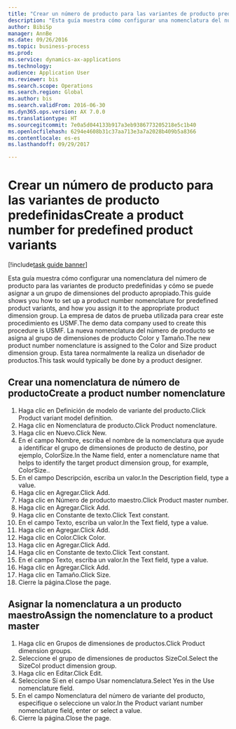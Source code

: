 ```yaml
--- 
title: "Crear un número de producto para las variantes de producto predefinidas"
description: "Esta guía muestra cómo configurar una nomenclatura del número de producto para las variantes de producto predefinidas y cómo se puede asignar a un grupo de dimensiones del producto apropiado."
author: BibiSp
manager: AnnBe
ms.date: 09/26/2016
ms.topic: business-process
ms.prod: 
ms.service: dynamics-ax-applications
ms.technology: 
audience: Application User
ms.reviewer: bis
ms.search.scope: Operations
ms.search.region: Global
ms.author: bis
ms.search.validFrom: 2016-06-30
ms.dyn365.ops.version: AX 7.0.0
ms.translationtype: HT
ms.sourcegitcommit: 7e0a5d044133b917a3eb9386773205218e5c1b40
ms.openlocfilehash: 6294e4608b31c37aa713e3a7a2028b409b5a8366
ms.contentlocale: es-es
ms.lasthandoff: 09/29/2017

---
```

# <a name="create-a-product-number-for-predefined-product-variants"></a><span data-ttu-id="4624d-103">Crear un número de producto para las variantes de producto predefinidas</span><span class="sxs-lookup"><span data-stu-id="4624d-103">Create a product number for predefined product variants</span></span>

[!include[task guide banner](../../includes/task-guide-banner.md)]

<span data-ttu-id="4624d-104">Esta guía muestra cómo configurar una nomenclatura del número de producto para las variantes de producto predefinidas y cómo se puede asignar a un grupo de dimensiones del producto apropiado.</span><span class="sxs-lookup"><span data-stu-id="4624d-104">This guide shows you how to set up a product number nomenclature for predefined product variants, and how you assign it to the appropriate product dimension group.</span></span> <span data-ttu-id="4624d-105">La empresa de datos de prueba utilizada para crear este procedimiento es USMF.</span><span class="sxs-lookup"><span data-stu-id="4624d-105">The demo data company used to create this procedure is USMF.</span></span> <span data-ttu-id="4624d-106">La nueva nomenclatura del número de producto se asigna al grupo de dimensiones de producto Color y Tamaño.</span><span class="sxs-lookup"><span data-stu-id="4624d-106">The new product number nomenclature is assigned to the Color and Size product dimension group.</span></span> <span data-ttu-id="4624d-107">Esta tarea normalmente la realiza un diseñador de productos.</span><span class="sxs-lookup"><span data-stu-id="4624d-107">This task would typically be done by a product designer.</span></span>


## <a name="create-a-product-number-nomenclature"></a><span data-ttu-id="4624d-108">Crear una nomenclatura de número de producto</span><span class="sxs-lookup"><span data-stu-id="4624d-108">Create a product number nomenclature</span></span>
1. <span data-ttu-id="4624d-109">Haga clic en Definición de modelo de variante del producto.</span><span class="sxs-lookup"><span data-stu-id="4624d-109">Click Product variant model definition.</span></span>
2. <span data-ttu-id="4624d-110">Haga clic en Nomenclatura de producto.</span><span class="sxs-lookup"><span data-stu-id="4624d-110">Click Product nomenclature.</span></span>
3. <span data-ttu-id="4624d-111">Haga clic en Nuevo.</span><span class="sxs-lookup"><span data-stu-id="4624d-111">Click New.</span></span>
4. <span data-ttu-id="4624d-112">En el campo Nombre, escriba el nombre de la nomenclatura que ayude a identificar el grupo de dimensiones de producto de destino, por ejemplo, ColorSize.</span><span class="sxs-lookup"><span data-stu-id="4624d-112">In the Name field, enter a nomenclature name that helps to identify the target product dimension group, for example, ColorSize..</span></span>
5. <span data-ttu-id="4624d-113">En el campo Descripción, escriba un valor.</span><span class="sxs-lookup"><span data-stu-id="4624d-113">In the Description field, type a value.</span></span>
6. <span data-ttu-id="4624d-114">Haga clic en Agregar.</span><span class="sxs-lookup"><span data-stu-id="4624d-114">Click Add.</span></span>
7. <span data-ttu-id="4624d-115">Haga clic en Número de producto maestro.</span><span class="sxs-lookup"><span data-stu-id="4624d-115">Click Product master number.</span></span>
8. <span data-ttu-id="4624d-116">Haga clic en Agregar.</span><span class="sxs-lookup"><span data-stu-id="4624d-116">Click Add.</span></span>
9. <span data-ttu-id="4624d-117">Haga clic en Constante de texto.</span><span class="sxs-lookup"><span data-stu-id="4624d-117">Click Text constant.</span></span>
10. <span data-ttu-id="4624d-118">En el campo Texto, escriba un valor.</span><span class="sxs-lookup"><span data-stu-id="4624d-118">In the Text field, type a value.</span></span>
11. <span data-ttu-id="4624d-119">Haga clic en Agregar.</span><span class="sxs-lookup"><span data-stu-id="4624d-119">Click Add.</span></span>
12. <span data-ttu-id="4624d-120">Haga clic en Color.</span><span class="sxs-lookup"><span data-stu-id="4624d-120">Click Color.</span></span>
13. <span data-ttu-id="4624d-121">Haga clic en Agregar.</span><span class="sxs-lookup"><span data-stu-id="4624d-121">Click Add.</span></span>
14. <span data-ttu-id="4624d-122">Haga clic en Constante de texto.</span><span class="sxs-lookup"><span data-stu-id="4624d-122">Click Text constant.</span></span>
15. <span data-ttu-id="4624d-123">En el campo Texto, escriba un valor.</span><span class="sxs-lookup"><span data-stu-id="4624d-123">In the Text field, type a value.</span></span>
16. <span data-ttu-id="4624d-124">Haga clic en Agregar.</span><span class="sxs-lookup"><span data-stu-id="4624d-124">Click Add.</span></span>
17. <span data-ttu-id="4624d-125">Haga clic en Tamaño.</span><span class="sxs-lookup"><span data-stu-id="4624d-125">Click Size.</span></span>
18. <span data-ttu-id="4624d-126">Cierre la página.</span><span class="sxs-lookup"><span data-stu-id="4624d-126">Close the page.</span></span>

## <a name="assign-the-nomenclature-to-a-product-master"></a><span data-ttu-id="4624d-127">Asignar la nomenclatura a un producto maestro</span><span class="sxs-lookup"><span data-stu-id="4624d-127">Assign the nomenclature to a product master</span></span>
1. <span data-ttu-id="4624d-128">Haga clic en Grupos de dimensiones de productos.</span><span class="sxs-lookup"><span data-stu-id="4624d-128">Click Product dimension groups.</span></span>
2. <span data-ttu-id="4624d-129">Seleccione el grupo de dimensiones de productos SizeCol.</span><span class="sxs-lookup"><span data-stu-id="4624d-129">Select the SizeCol product dimension group.</span></span>
3. <span data-ttu-id="4624d-130">Haga clic en Editar.</span><span class="sxs-lookup"><span data-stu-id="4624d-130">Click Edit.</span></span>
4. <span data-ttu-id="4624d-131">Seleccione Sí en el campo Usar nomenclatura.</span><span class="sxs-lookup"><span data-stu-id="4624d-131">Select Yes in the Use nomenclature field.</span></span>
5. <span data-ttu-id="4624d-132">En el campo Nomenclatura del número de variante del producto, especifique o seleccione un valor.</span><span class="sxs-lookup"><span data-stu-id="4624d-132">In the Product variant number nomenclature field, enter or select a value.</span></span>
6. <span data-ttu-id="4624d-133">Cierre la página.</span><span class="sxs-lookup"><span data-stu-id="4624d-133">Close the page.</span></span>


